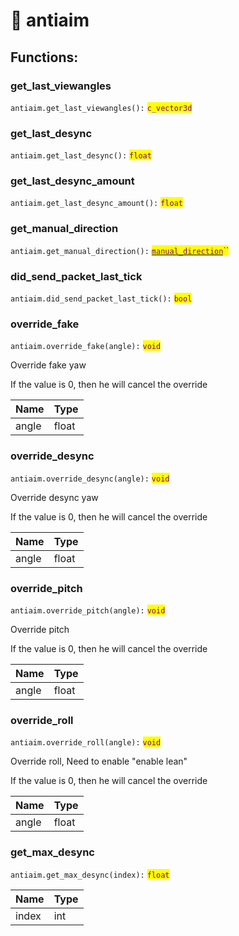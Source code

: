 # 🤯 antiaim

## Functions:

### get\_last\_viewangles

`antiaim.get_last_viewangles():` <mark style="color:purple;">`c_vector3d`</mark>

### get\_last\_desync

`antiaim.get_last_desync():` <mark style="color:purple;">`float`</mark>

### get\_last\_desync\_amount

`antiaim.get_last_desync_amount():` <mark style="color:purple;">`float`</mark>

### get\_manual\_direction

`antiaim.get_manual_direction():` [<mark style="color:purple;">`manual_direction`</mark>](../enumerations/manual\_direction.md)<mark style="color:purple;">``</mark>

### did\_send\_packet\_last\_tick

`antiaim.did_send_packet_last_tick():` <mark style="color:purple;">`bool`</mark>

### override\_fake

`antiaim.override_fake(angle):` <mark style="color:purple;">`void`</mark>

Override fake yaw

If the value is 0, then he will cancel the override

| Name  | Type  |
| ----- | ----- |
| angle | float |

### override\_desync

`antiaim.override_desync(angle):` <mark style="color:purple;">`void`</mark>

Override desync yaw

If the value is 0, then he will cancel the override

| Name  | Type  |
| ----- | ----- |
| angle | float |

### override\_pitch

`antiaim.override_pitch(angle):` <mark style="color:purple;">`void`</mark>

Override pitch

If the value is 0, then he will cancel the override

| Name  | Type  |
| ----- | ----- |
| angle | float |

### override\_roll

`antiaim.override_roll(angle):` <mark style="color:purple;">`void`</mark>

Override roll, Need to enable "enable lean"

If the value is 0, then he will cancel the override

| Name  | Type  |
| ----- | ----- |
| angle | float |

### get\_max\_desync

`antiaim.get_max_desync(index):` <mark style="color:purple;">`float`</mark>

| Name  | Type |
| ----- | ---- |
| index | int  |

###
